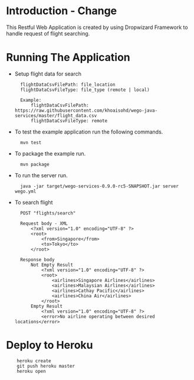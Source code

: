 # Introduction - Change

This Restful Web Application is created by using Dropwizard Framework to handle request of flight searching.

# Running The Application

* Setup flight data for search

		flightDataCsvFilePath: file_location
		flightDataCsvFileType: file_type (remote | local)

		Example:
			flightDataCsvFilePath: https://raw.githubusercontent.com/khoaisohd/wego-java-services/master/flight_data.csv
			flightDataCsvFileType: remote

* To test the example application run the following commands.

		mvn test

* To package the example run.

        mvn package

* To run the server run.

        java -jar target/wego-services-0.9.0-rc5-SNAPSHOT.jar server wego.yml

* To search flight

		POST "flights/search"

		Request body - XML
			<?xml version="1.0" encoding="UTF-8" ?>
			<root>
				<from>Singapore</from>
				<to>Tokyo</to>
			</root>

		Response body
			Not Empty Result
				<?xml version="1.0" encoding="UTF-8" ?>
				<root>
    				<airlines>Singapore Airlines</airlines>
    				<airlines>Malaysian Airlines</airlines>
    				<airlines>Cathay Pacific</airlines>
    				<airlines>China Air</airlines>
   				</root>
			Empty Result
				<?xml version="1.0" encoding="UTF-8" ?>
				<error>No airline operating between desired locations</error>

# Deploy to Heroku
		heroku create
		git push heroku master
		heroku open
